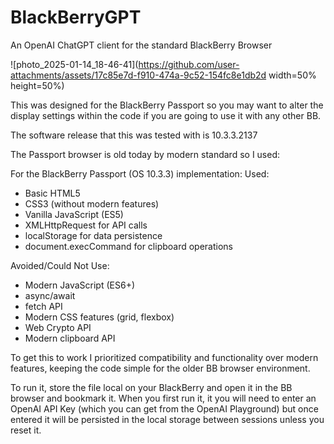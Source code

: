 # BlackBerryGPT
An OpenAI ChatGPT client for the standard BlackBerry Browser

![photo_2025-01-14_18-46-41](https://github.com/user-attachments/assets/17c85e7d-f910-474a-9c52-154fc8e1db2d width=50% height=50%)

This was designed for the BlackBerry Passport so you may want to alter the display settings within the code if you are going to use it with any other BB.

The software release that this was tested with is 10.3.3.2137

The Passport browser is old today by modern standard so I used:

For the BlackBerry Passport (OS 10.3.3) implementation:
Used:

- Basic HTML5
- CSS3 (without modern features)
- Vanilla JavaScript (ES5)
- XMLHttpRequest for API calls
- localStorage for data persistence
- document.execCommand for clipboard operations

Avoided/Could Not Use:

- Modern JavaScript (ES6+)
- async/await
- fetch API
- Modern CSS features (grid, flexbox)
- Web Crypto API
- Modern clipboard API

To get this to work I prioritized compatibility and functionality over modern features, keeping the code simple for the older BB browser environment.

To run it, store the file local on your BlackBerry and  open it in the BB browser and bookmark it. When you first run it, it you will need to enter an OpenAI API Key (which you can get from the OpenAI Playground) but once entered it will be persisted in the local storage between sessions unless you reset it.
